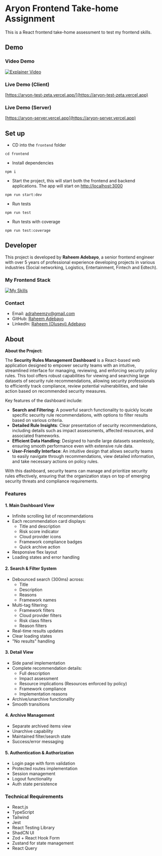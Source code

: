 # Aryon Frontend Take-home Assignment

This is a React frontend take-home assessment to test my frontend skills.


## Demo
### Video Demo
[![Explainer Video](https://img.youtube.com/vi/F_lhajtauas/0.jpg)](https://www.youtube.com/watch?v=F_lhajtauas)

### Live Demo (Client)
[https://aryon-test-zeta.vercel.app/](https://aryon-test-zeta.vercel.app)

### Live Demo (Server)
[https://aryon-server.vercel.app](https://aryon-server.vercel.app)

## Set up
- CD into the `frontend` folder
```shell
cd frontend
```
- Install dependencies
```shell
npm i
```
- Start the project, this will start both the frontend and backend applications. The app will start on [http://localhost:3000](http://localhost:3000)
```shell
npm run start:dev
```
- Run tests
```shell
npm run test
```
- Run tests with coverage
```shell
npm run test:coverage
```

## Developer
This project is developed by **Raheem Adebayo**, a senior frontend engineer with over 5 years of
professional experience developing projects in various industries (Social networking, Logistics,
Entertainment, Fintech and Edtech).

### My Frontend Stack
[![My Skills](https://skillicons.dev/icons?i=ts,react,jest,nextjs,css,sass,tailwind,docker,figma&theme=dark)](https://linkedin.com/in/adebayo-raheem)

### Contact
- Email: [adraheemzy@gmail.com](mailto:adraheemzy@gmail.com)
- GitHub: [Raheem Adebayo](https://github.com/Adraheem)
- LinkedIn: [Raheem (Oluseyi) Adebayo](https://linkedin.com/in/adebayo-raheem)

## About

**About the Project:**

The **Security Rules Management Dashboard** is a React-based web application designed to empower security teams with an intuitive, streamlined interface for managing, reviewing, and enforcing security policy rules. This tool offers robust capabilities for viewing and searching large datasets of security rule recommendations, allowing security professionals to efficiently track compliance, review potential vulnerabilities, and take action based on recommended security measures.

Key features of the dashboard include:
- **Search and Filtering**: A powerful search functionality to quickly locate specific security rule recommendations, with options to filter results based on various criteria.
- **Detailed Rule Insights**: Clear presentation of security recommendations, including details such as impact assessments, affected resources, and associated frameworks.
- **Efficient Data Handling**: Designed to handle large datasets seamlessly, ensuring smooth performance even with extensive rule data.
- **User-Friendly Interface**: An intuitive design that allows security teams to easily navigate through recommendations, view detailed information, and take necessary actions on policy rules.

With this dashboard, security teams can manage and prioritize security rules effectively, ensuring that the organization stays on top of emerging security threats and compliance requirements.

### Features
#### 1. Main Dashboard View

- Infinite scrolling list of recommendations
- Each recommendation card displays:
  - Title and description
  - Risk score indicator
  - Cloud provider icons
  - Framework compliance badges
  - Quick archive action
- Responsive flex layout
- Loading states and error handling

#### 2. Search & Filter System

- Debounced search (300ms) across:
  - Title
  - Description
  - Reasons
  - Framework names
- Multi-tag filtering:
  - Framework filters
  - Cloud provider filters
  - Risk class filters
  - Reason filters
- Real-time results updates
- Clear loading states
- "No results" handling

#### 3. Detail View

- Side panel implementation
- Complete recommendation details:
  - Full description
  - Impact assessment
  - Resource implications (Resources enforced by policy)
  - Framework compliance
  - Implementation reasons
- Archive/unarchive functionality
- Smooth transitions

#### 4. Archive Management

- Separate archived items view
- Unarchive capability
- Maintained filter/search state
- Success/error messaging

#### 5. Authentication & Authorization

- Login page with form validation
- Protected routes implementation
- Session management
- Logout functionality
- Auth state persistence

### Technical Requirements
- React.js
- TypeScript
- Tailwind
- Jest
- React Testing Library
- ShadCN UI
- Zod + React Hook Form
- Zustand for state management
- React Query
